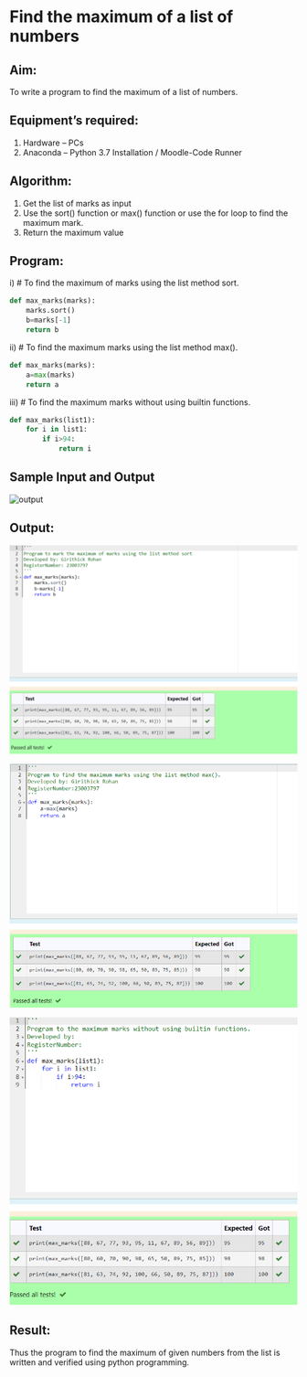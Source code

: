 # Find the maximum of a list of numbers
## Aim:
To write a program to find the maximum of a list of numbers.
## Equipment’s required:
1.	Hardware – PCs
2.	Anaconda – Python 3.7 Installation / Moodle-Code Runner
## Algorithm:
1.	Get the list of marks as input
2.	Use the sort() function or max() function or use the for loop to find the maximum mark.
3.	Return the maximum value
## Program:

i)	# To find the maximum of marks using the list method sort.
```Python
def max_marks(marks):
    marks.sort()
    b=marks[-1]
    return b


```

ii)	# To find the maximum marks using the list method max().
```Python
def max_marks(marks):
    a=max(marks)
    return a


```

iii) # To find the maximum marks without using builtin functions.
```Python
def max_marks(list1):
    for i in list1:
        if i>94:
            return i


```
## Sample Input and Output
![output](./img/max_marks1.jpg) 

## Output:
![image](https://raw.githubusercontent.com/Girithickrohan/FindMaximum/main/out1.png)

![image](https://raw.githubusercontent.com/Girithickrohan/FindMaximum/main/out2.png)

![image](https://raw.githubusercontent.com/Girithickrohan/FindMaximum/main/out3.png)
## Result:
Thus the program to find the maximum of given numbers from the list is written and verified using python programming.
